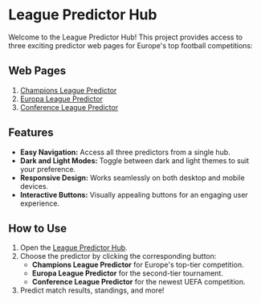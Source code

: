# League Predictor Hub

Welcome to the League Predictor Hub! This project provides access to three exciting predictor web pages for Europe's top football competitions:

## Web Pages

1. [Champions League Predictor](https://apex4710.github.io/champions-league-predictor/)
2. [Europa League Predictor](https://apex4710.github.io/europa-league-predictor/)
3. [Conference League Predictor](https://apex4710.github.io/conference-league-predictor/)

## Features

- **Easy Navigation:** Access all three predictors from a single hub.
- **Dark and Light Modes:** Toggle between dark and light themes to suit your preference.
- **Responsive Design:** Works seamlessly on both desktop and mobile devices.
- **Interactive Buttons:** Visually appealing buttons for an engaging user experience.

## How to Use

1. Open the [League Predictor Hub](https://apex4710.github.io).
2. Choose the predictor by clicking the corresponding button:
   - **Champions League Predictor** for Europe's top-tier competition.
   - **Europa League Predictor** for the second-tier tournament.
   - **Conference League Predictor** for the newest UEFA competition.
3. Predict match results, standings, and more!
